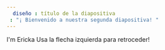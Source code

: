```yaml
---
  diseño : título de la diapositiva
 : "¡ Bienvenido a nuestra segunda diapositiva! "
---
```

I'm Ericka 
Usa la flecha izquierda para retroceder!
